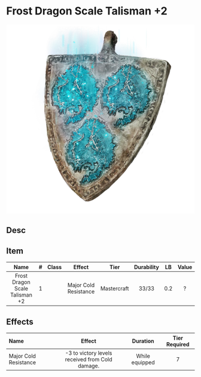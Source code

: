 # Frost Dragon Scale Talisman +2

![Copyrighted Image](FrostDragonScaleTalisman+2.png)

## Desc

## Item

|              Name              | # | Class |        Effect        |    Tier    | Durability | LB | Value |
| :----------------------------: | :-: | :---: | :-------------------: | :---------: | :--------: | :-: | :---: |
| Frost Dragon Scale Talisman +2 | 1 |      | Major Cold Resistance | Mastercraft |   33/33   | 0.2 |   ?   |

## Effects

| Name | Effect | Duration | Tier Required |
| :--- | :----: | :------: | :-----------: |
| Major Cold Resistance | -3 to victory levels received from Cold damage. | While equipped | 7 |
